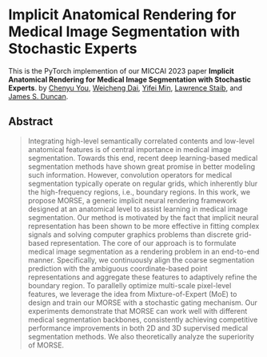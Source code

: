# Implicit Anatomical Rendering for Medical Image Segmentation with Stochastic Experts
This is the PyTorch implemention of our MICCAI 2023 paper **Implicit Anatomical Rendering for Medical Image Segmentation with Stochastic Experts**.
by [Chenyu You](http://chenyuyou.me/), [Weicheng Dai](https://weichengdai1.github.io/), [Yifei Min](https://scholar.google.com/citations?user=pFWnzL0AAAAJ&hl=en/), [Lawrence Staib](https://medicine.yale.edu/profile/lawrence-staib/), and [James S. Duncan](https://medicine.yale.edu/profile/james-duncan/).

## Abstract
> Integrating high-level semantically correlated contents and low-level anatomical features is of central importance in medical image segmentation. Towards this end, recent deep learning-based medical segmentation methods have shown great promise in better modeling such information. However, convolution operators for medical segmentation typically operate on regular grids, which inherently blur the high-frequency regions, i.e., boundary regions. In this work, we propose MORSE, a generic implicit neural rendering framework designed at an anatomical level to assist learning in medical image segmentation. Our method is motivated by the fact that implicit neural representation has been shown to be more effective in fitting complex signals and solving computer graphics problems than discrete grid-based representation. The core of our approach is to formulate medical image segmentation as a rendering problem in an end-to-end manner. Specifically, we continuously align the coarse segmentation prediction with the ambiguous coordinate-based point representations and aggregate these features to adaptively refine the boundary region. To parallelly optimize multi-scale pixel-level features, we leverage the idea from Mixture-of-Expert (MoE) to design and train our MORSE with a stochastic gating mechanism. Our experiments demonstrate that MORSE can work well with different medical segmentation backbones, consistently achieving competitive performance improvements in both 2D and 3D supervised medical segmentation methods. We also theoretically analyze the superiority of MORSE.
